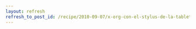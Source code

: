 ```yaml
---
layout: refresh
refresh_to_post_id: /recipe/2010-09-07/x-org-con-el-stylus-de-la-tablet-hp-compaq-tc1100-en-debian.html
---
```

